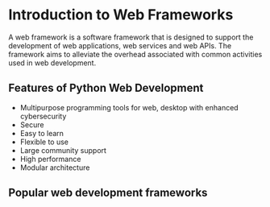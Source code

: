 # Introduction to Web Frameworks

A web framework is a software framework that is designed to support the development of web applications, web services and web APIs. The framework aims to alleviate the overhead associated with common activities used in web development.

## Features of Python Web Development

- Multipurpose programming tools for web, desktop with enhanced cybersecurity
- Secure
- Easy to learn
- Flexible to use
- Large community support
- High performance
- Modular architecture

## Popular web development frameworks
